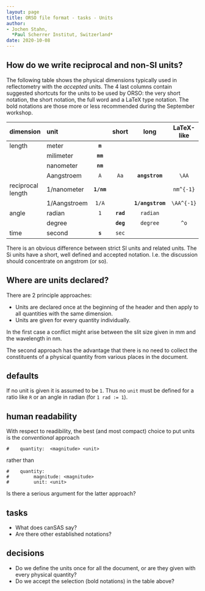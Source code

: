 ```yaml
---
layout: page
title: ORSO file format - tasks - Units
author:
- Jochen Stahn,  
  *Paul Scherrer Institut, Switzerland*
date: 2020-10-08
---
```


## How do we write reciprocal and non-SI units?

The following table shows the physical dimensions typically used in reflectometry 
with the *accepted* units. The
4 last columns contain suggested shortcuts for the units to be used by ORSO: the very
short notation, the short notation, the full word and a LaTeX type notation. The 
bold notations are those more or less recommended during the September workshop.

| dimension         | unit         |            | short     | long             | LaTeX-like | 
| :---------------- | :----------- | :--------: | :-------: | :--------------: | :--------: |
| length            | meter        | **`m`**    |           |                  |            |
|                   | milimeter    | **`mm`**   |           |                  |            |
|                   | nanometer    | **`nm`**   |           |                  |            |
|                   | Aangstroem   | `A`        | `Aa`      | **`angstrom`**   | `\AA`      |
| reciprocal length | 1/nanometer  | **`1/nm`** |           |                  | `nm^{-1}`  |
|                   | 1/Aangstroem | `1/A`      |           | **`1/angstrom`** | `\AA^{-1}` | 
| angle             | radian       | `1`        | **`rad`** | `radian`         |            |
|                   | degree       |            | **`deg`** | `degree`         | `^o`       |
| time              | second       | **`s`**    | `sec`     |                  |            |

There is an obvious difference between strict SI units and related units. The Si units
have a short, well defined and accepted notation. I.e. the discussion should concentrate on
angstrom (or so).

## Where are units declared?

There are 2 principle approaches: 

- Units are declared once at the beginning of the header and then apply to
  all quantities with the same dimension.
- Units are given for every quantity individually.

In the first case a conflict might arise between
the slit size given in mm and the wavelength in nm.

The second approach has the advantage that there is no need to
collect the constituents of a physical quantity from various
places in the document. 

## defaults

If no unit is given it is assumed to be `1`. Thus no `unit` must be defined
for a ratio like `R` or an angle in radian (for `1 rad := 1`). 

## human readability

With respect to readibility, the best (and most compact) choice to put units is the *conventional* 
approach

```
#    quantity:  <magnitude> <unit> 
```

rather than 

```
#    quantity:
#         magnitude: <magnitude>
#         unit: <unit>
```

Is there a serious argument for the latter approach? 

## tasks

- What does canSAS say?
- Are there other established notations?

## decisions

- Do we define the units once for all the document, or are they given with 
  every physical quantity?
- Do we accept the selection (bold notations) in the table above?


